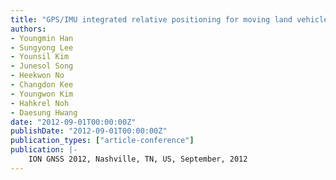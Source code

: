 ```yaml
---
title: "GPS/IMU integrated relative positioning for moving land vehicles with V2V(Vehicle-to-Vehicle) communication module"
authors:
- Youngmin Han
- Sungyong Lee
- Younsil Kim
- Junesol Song
- Heekwon No
- Changdon Kee
- Youngwon Kim
- Hahkrel Noh
- Daesung Hwang
date: "2012-09-01T00:00:00Z"
publishDate: "2012-09-01T00:00:00Z"
publication_types: ["article-conference"]
publication: |-
    ION GNSS 2012, Nashville, TN, US, September, 2012
---
```

